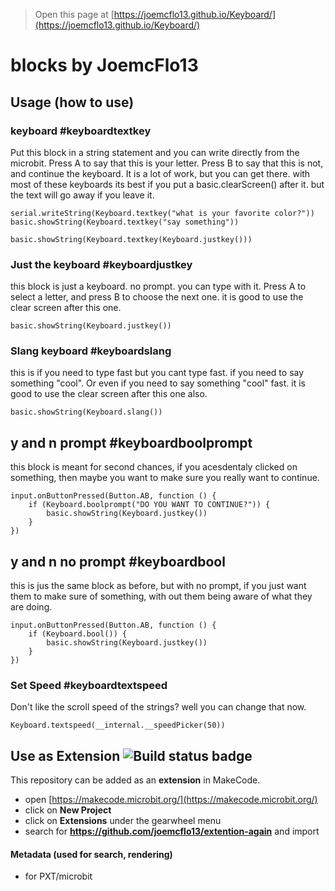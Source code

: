 
> Open this page at [https://joemcflo13.github.io/Keyboard/](https://joemcflo13.github.io/Keyboard/)

# blocks by JoemcFlo13

## Usage (how to use)

### keyboard #keyboardtextkey

Put this block in a string statement and you can write directly from the microbit. Press A to say that this is your letter. Press B to say that this is not, and continue the keyboard.
It is a lot of work, but you can get there. with most of these keyboards its best if you put a basic.clearScreen() after it. but the text will go away if you leave it.

``` blocks
serial.writeString(Keyboard.textkey("what is your favorite color?"))
basic.showString(Keyboard.textkey("say something"))

basic.showString(Keyboard.textkey(Keyboard.justkey()))
```

### Just the keyboard #keyboardjustkey

this block is just a keyboard. no prompt. you can type with it. Press A to select a letter, and press B to choose the next one. it is good to use the clear screen after this one.

``` blocks
basic.showString(Keyboard.justkey())
```

### Slang keyboard #keyboardslang

this is if you need to type fast but you cant type fast. if you need to say something "cool". Or even if you need to say something "cool" fast. it is good to use the clear screen after this one also.

``` blocks
basic.showString(Keyboard.slang())
```

## y and n prompt #keyboardboolprompt

this block is meant for second chances, if you acesdentaly clicked on something, then maybe you want to make sure you really want to continue.

``` blocks
input.onButtonPressed(Button.AB, function () {
    if (Keyboard.boolprompt("DO YOU WANT TO CONTINUE?")) {
        basic.showString(Keyboard.justkey())
    }
})
```

## y and n no prompt #keyboardbool

this is jus the same block as before, but with no prompt, if you just want them to make sure of something, with out them being aware of what they are doing.

``` blocks
input.onButtonPressed(Button.AB, function () {
    if (Keyboard.bool()) {
        basic.showString(Keyboard.justkey())
    }
})
```

### Set Speed #keyboardtextspeed

Don't like the scroll speed of the strings? well you can change that now.

``` blocks
Keyboard.textspeed(__internal.__speedPicker(50))
```

## Use as Extension ![Build status badge](https://github.com/joemcflo13/extention-again/workflows/MakeCode/badge.svg)

This repository can be added as an **extension** in MakeCode.

* open [https://makecode.microbit.org/](https://makecode.microbit.org/)
* click on **New Project**
* click on **Extensions** under the gearwheel menu
* search for **https://github.com/joemcflo13/extention-again** and import


#### Metadata (used for search, rendering)

* for PXT/microbit
<script src="https://makecode.com/gh-pages-embed.js"></script><script>makeCodeRender("{{ site.makecode.home_url }}", "{{ site.github.owner_name }}/{{ site.github.repository_name }}");</script>
